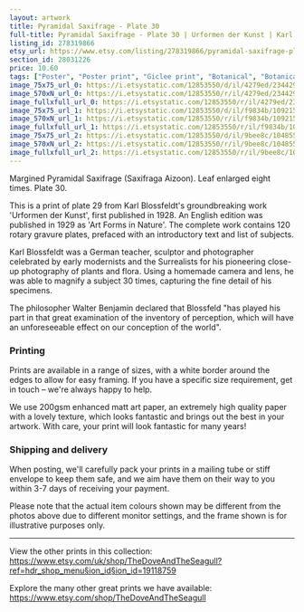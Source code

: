 ```yaml
---
layout: artwork
title: Pyramidal Saxifrage - Plate 30 
full-title: Pyramidal Saxifrage - Plate 30 | Urformen der Kunst | Karl Blossfeldt | Botanical print, wall art, room decor, black & white, photograph
listing_id: 278319866
etsy_url: https://www.etsy.com/listing/278319866/pyramidal-saxifrage-plate-30-urformen?utm_source=ds&utm_medium=api&utm_campaign=api
section_id: 28031226
price: 10.60
tags: ["Poster", "Poster print", "Giclee print", "Botanical", "Botanical art", "Wall art", "Botanical poster", "Photograph", "Vintage", "Black and white", "Sepia", "Minimal", "Plant"]
image_75x75_url_0: https://i.etsystatic.com/12853550/d/il/4279ed/2344294187/il_75x75.2344294187_3vx9.jpg?version=0
image_570xN_url_0: https://i.etsystatic.com/12853550/r/il/4279ed/2344294187/il_570xN.2344294187_3vx9.jpg
image_fullxfull_url_0: https://i.etsystatic.com/12853550/r/il/4279ed/2344294187/il_fullxfull.2344294187_3vx9.jpg
image_75x75_url_1: https://i.etsystatic.com/12853550/d/il/f9834b/1092155417/il_75x75.1092155417_p4fe.jpg?version=0
image_570xN_url_1: https://i.etsystatic.com/12853550/r/il/f9834b/1092155417/il_570xN.1092155417_p4fe.jpg
image_fullxfull_url_1: https://i.etsystatic.com/12853550/r/il/f9834b/1092155417/il_fullxfull.1092155417_p4fe.jpg
image_75x75_url_2: https://i.etsystatic.com/12853550/d/il/9bee8c/1048550726/il_75x75.1048550726_e9hu.jpg?version=0
image_570xN_url_2: https://i.etsystatic.com/12853550/r/il/9bee8c/1048550726/il_570xN.1048550726_e9hu.jpg
image_fullxfull_url_2: https://i.etsystatic.com/12853550/r/il/9bee8c/1048550726/il_fullxfull.1048550726_e9hu.jpg
---
```

Margined Pyramidal Saxifrage (Saxifraga Aizoon). Leaf enlarged eight times. Plate 30.

This is a print of plate 29 from Karl Blossfeldt&#39;s groundbreaking work &#39;Urformen der Kunst&#39;, first published in 1928. An English edition was published in 1929 as &#39;Art Forms in Nature&#39;. The complete work contains 120 rotary gravure plates, prefaced with an introductory text and list of subjects.

Karl Blossfeldt was a German teacher, sculptor and photographer celebrated by early modernists and the Surrealists for his pioneering close-up photography of plants and flora. Using a homemade camera and lens, he was able to magnify a subject 30 times, capturing the fine detail of his specimens.

The philosopher Walter Benjamin declared that Blossfeld &quot;has played his part in that great examination of the inventory of perception, which will have an unforeseeable effect on our conception of the world&quot;. 

### Printing

Prints are available in a range of sizes, with a white border around the edges to allow for easy framing. If you have a specific size requirement, get in touch – we&#39;re always happy to help.

We use 200gsm enhanced matt art paper, an extremely high quality paper with a lovely texture, which looks fantastic and brings out the best in your artwork. With care, your print will look fantastic for many years!

### Shipping and delivery

When posting, we&#39;ll carefully pack your prints in a mailing tube or stiff envelope to keep them safe, and we aim have them on their way to you within 3-7 days of receiving your payment.

Please note that the actual item colours shown may be different from the photos above due to different monitor settings, and the frame shown is for illustrative purposes only.

---

View the other prints in this collection: https://www.etsy.com/uk/shop/TheDoveAndTheSeagull?ref=hdr_shop_menu§ion_id§ion_id=19118759

Explore the many other great prints we have available: https://www.etsy.com/shop/TheDoveAndTheSeagull
